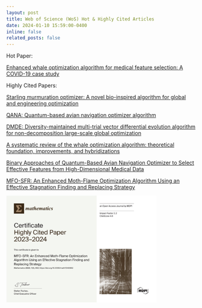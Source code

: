 ```yaml
---
layout: post
title: Web of Science (WoS) Hot & Highly Cited Articles
date: 2024-01-10 15:59:00-0400
inline: false
related_posts: false
---
```


Hot Paper:

[Enhanced whale optimization algorithm for medical feature selection: A COVID-19 case study](https://www.sciencedirect.com/science/article/pii/S0010482522006126)  
     
Highly Cited Papers:

 [Starling murmuration optimizer: A novel bio-inspired algorithm for global and engineering optimization](https://www.sciencedirect.com/science/article/abs/pii/S0045782522000330)
 
[QANA: Quantum-based avian navigation optimizer algorithm](https://www.sciencedirect.com/science/article/abs/pii/S0952197621001627)

[DMDE: Diversity-maintained multi-trial vector differential evolution algorithm for non-decomposition large-scale global
optimization](https://www.sciencedirect.com/science/article/abs/pii/S0957417422003359)

[A systematic review of the whale optimization algorithm: theoretical foundation, improvements, and hybridizations](https://link.springer.com/article/10.1007/S11831-023-09928-7)

[Binary Approaches of Quantum-Based Avian Navigation Optimizer to Select Effective Features from High-Dimensional Medical Data](https://www.mdpi.com/2227-7390/10/15/2770)

[MFO-SFR: An Enhanced Moth-Flame Optimization Algorithm Using an Effective Stagnation Finding and Replacing Strategy](https://www.mdpi.com/2227-7390/11/4/862)

<img src="/assets/img/HighlyC.jpg" alt="MFO-SFR Certificate Highly Cited Paper 2023–2024" width="400px">



